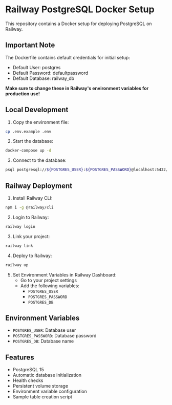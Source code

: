 # Railway PostgreSQL Docker Setup

This repository contains a Docker setup for deploying PostgreSQL on Railway.

## Important Note

The Dockerfile contains default credentials for initial setup:

- Default User: postgres
- Default Password: defaultpassword
- Default Database: railway_db

**Make sure to change these in Railway's environment variables for production use!**

## Local Development

1. Copy the environment file:

```bash
cp .env.example .env
```

2. Start the database:

```bash
docker-compose up -d
```

3. Connect to the database:

```bash
psql postgresql://${POSTGRES_USER}:${POSTGRES_PASSWORD}@localhost:5432/${POSTGRES_DB}
```

## Railway Deployment

1. Install Railway CLI:

```bash
npm i -g @railway/cli
```

2. Login to Railway:

```bash
railway login
```

3. Link your project:

```bash
railway link
```

4. Deploy to Railway:

```bash
railway up
```

5. Set Environment Variables in Railway Dashboard:
   - Go to your project settings
   - Add the following variables:
     - `POSTGRES_USER`
     - `POSTGRES_PASSWORD`
     - `POSTGRES_DB`

## Environment Variables

- `POSTGRES_USER`: Database user
- `POSTGRES_PASSWORD`: Database password
- `POSTGRES_DB`: Database name

## Features

- PostgreSQL 15
- Automatic database initialization
- Health checks
- Persistent volume storage
- Environment variable configuration
- Sample table creation script
